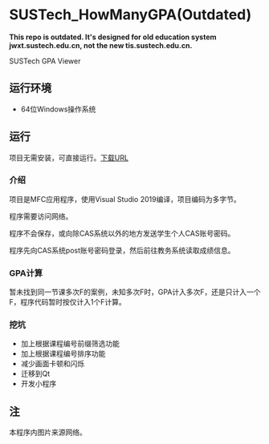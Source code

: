 # SUSTech_HowManyGPA(Outdated)
**This repo is outdated. It's designed for old education system jwxt.sustech.edu.cn, not the new tis.sustech.edu.cn.**

SUSTech GPA Viewer

## 运行环境

- 64位Windows操作系统

## 运行

项目无需安装，可直接运行。[下载URL](https://github.com/HuaHuaY/SUSTech_HowManyGPA/releases)

### 介绍

项目是MFC应用程序，使用Visual Studio 2019编译，项目编码为多字节。

程序需要访问网络。

程序不会保存，或向除CAS系统以外的地方发送学生个人CAS账号密码。

程序先向CAS系统post账号密码登录，然后前往教务系统读取成绩信息。

### GPA计算

暂未找到同一节课多次F的案例，未知多次F时，GPA计入多次F，还是只计入一个F，程序代码暂时按仅计入1个F计算。

### 挖坑

- 加上根据课程编号前缀筛选功能
- 加上根据课程编号排序功能
- 减少画面卡顿和闪烁
- 迁移到Qt
- 开发小程序

## 注

本程序内图片来源网络。
